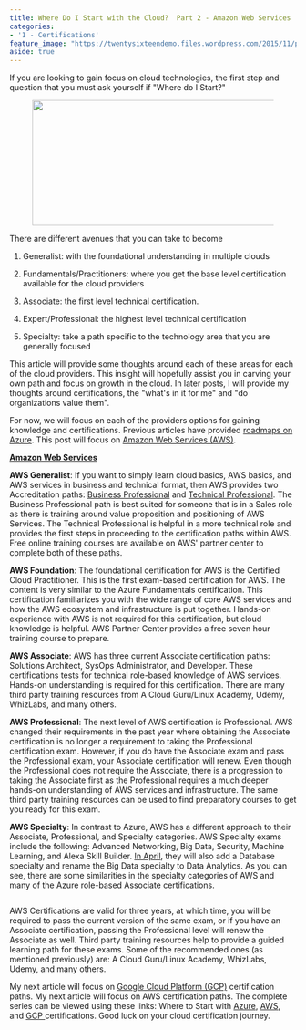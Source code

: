 ```yaml
---
title: Where Do I Start with the Cloud?  Part 2 - Amazon Web Services
categories:
- '1 - Certifications'
feature_image: "https://twentysixteendemo.files.wordpress.com/2015/11/post.png"
aside: true
---
```



<p>If you are looking to gain focus on cloud technologies, the first step and question that you must ask yourself if "Where do I Start?" 

<div class="wp-block-image"><figure class="aligncenter size-large is-resized"><img src="https://captainhyperscaler.files.wordpress.com/2019/10/clouds-e1580309278738.png?w=631" alt="" class="wp-image-119" width="464" height="220"/></figure></div>

There are different avenues that you can take to become 

1. Generalist: with the foundational understanding in multiple clouds

1. Fundamentals/Practitioners: where you get the base level certification available for the cloud providers

1. Associate: the first level technical certification.

1. Expert/Professional: the highest level technical certification 

1. Specialty: take a path specific to the technology area that you are generally focused



This article will provide some thoughts around each of these areas for each of the cloud providers.  This insight will hopefully assist you in carving your own path and focus on growth in the cloud.  In later posts, I will provide my thoughts around certifications, the "what's in it for me" and "do organizations value them".

For now, we will focus on each of the providers options for gaining knowledge and certifications.  Previous articles have provided <a rel="noreferrer noopener" aria-label="roadmaps on Azure (opens in a new tab)" href="https://captainhyperscaler.com/2020/01/28/where-do-i-start-with-the-cloud-part-1-microsoft-azure/" target="_blank">roadmaps on Azure</a>.  This post will focus on <a href="https://aws.amazon.com/certification/" target="_blank" rel="noreferrer noopener" aria-label="Amazon Web Services (AWS) (opens in a new tab)">Amazon Web Services (AWS)</a>.

<span style="font-weight:bold;text-decoration:underline;">Amazon Web Services</span>

<strong>AWS Generalist</strong>:  If you want to simply learn cloud basics, AWS basics, and AWS services in business and technical format, then AWS provides two Accreditation paths: <a rel="noreferrer noopener" aria-label="Business Professional (opens in a new tab)" href="https://aws.amazon.com/partners/training/path-bus-pro/" target="_blank">Business Professional</a> and <a rel="noreferrer noopener" aria-label="Technical Professional (opens in a new tab)" href="https://aws.amazon.com/partners/training/path-tech-pro/" target="_blank">Technical Professional</a>.   The Business Professional path is best suited for someone that is in a Sales role as there is training around value proposition and positioning of AWS Services.  The Technical Professional is helpful in a more technical role and provides the first steps in proceeding to the certification paths within AWS.  Free online training courses are available on AWS' partner center to complete both of these paths.

<strong>AWS Foundation</strong>:  The foundational certification for AWS is the Certified Cloud Practitioner.  This is the first exam-based certification for AWS.  The content is very similar to the Azure Fundamentals certification.  This certification familiarizes you with the wide range of core AWS services and how the AWS ecosystem and infrastructure is put together.  Hands-on experience with AWS is not required for this certification, but cloud knowledge is helpful.  AWS Partner Center provides a free seven hour training course to prepare.  

<strong>AWS Associate</strong>:  AWS has three current Associate certification paths: Solutions Architect, SysOps Administrator, and Developer.  These certifications tests for technical role-based knowledge of AWS services.  Hands-on understanding is required for this certification.  There are many third party training resources from A Cloud Guru/Linux Academy, Udemy, WhizLabs, and many others.

<strong>AWS Professional</strong>: The next level of AWS certification is Professional.  AWS changed their requirements in the past year where obtaining the Associate certification is no longer a requirement to taking the Professional certification exam.  However, if you do have the Associate exam and pass the Professional exam, your Associate certification will renew.  Even though the Professional does not require the Associate, there is a progression to taking the Associate first as the Professional requires a much deeper hands-on understanding of AWS services and infrastructure.  The same third party training resources can be used to find preparatory courses to get you ready for this exam.

<strong>AWS Specialty</strong>: In contrast to Azure, AWS has a different approach to their Associate, Professional, and Specialty categories.  AWS Specialty exams include the following:  Advanced Networking, Big Data, Security, Machine Learning, and Alexa Skill Builder.  <a rel="noreferrer noopener" aria-label="In April (opens in a new tab)" href="https://aws.amazon.com/certification/coming-soon/" target="_blank">In April</a>, they will also add a Database specialty and rename the Big Data specialty to Data Analytics.  As you can see, there are some similarities in the specialty categories of AWS and many of the Azure role-based Associate certifications.</li>


<figure class="wp-block-image size-large"><img src="https://captainhyperscaler.files.wordpress.com/2020/01/awscerts.png?w=911" alt="" class="wp-image-328"/></figure>


AWS Certifications are valid for three years, at which time, you will be required to pass the current version of the same exam, or if you have an Associate certification, passing the Professional level will renew the Associate as well.  Third party training resources help to provide a guided learning path for these exams.  Some of the recommended ones (as mentioned previously) are: A Cloud Guru/Linux Academy, WhizLabs, Udemy, and many others.

My next article will focus on <a href="http://where-do-i-start-with-the-cloud/?-part-3:-google-cloud-platform(opens in a new tab)" target="_blank" rel="noreferrer noopener" aria-label="Google Cloud Platform (GCP) (opens in a new tab)">Google Cloud Platform (GCP)</a> certification paths.  My next article will focus on AWS certification paths. The complete series can be viewed using these links: Where to Start with <a rel="noreferrer noopener" href="https://captainhyperscaler.com/2020/01/28/where-do-i-start-with-the-cloud-part-1-microsoft-azure/" target="_blank">Azure</a>, <a rel="noreferrer noopener" href="https://captainhyperscaler.com/2020/01/29/where-do-i-start-with-the-cloud-part-2-amazon-web-services/" target="_blank">AWS</a>, and <a rel="noreferrer noopener" href="http://where-do-i-start-with-the-cloud/?-part-3:-google-cloud-platform" target="_blank">GCP </a>certifications.  Good luck on your cloud certification journey.